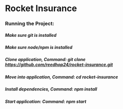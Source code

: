 # Rocket Insurance

### Running the Project:
##### Make sure git is installed
##### Make sure node/npm is installed 
##### Clone application, Command: git clone https://github.com/reedhop24/rocket-insurance.git
##### Move into application, Command: cd rocket-insurance
##### Install dependencies, Command: npm install
##### Start application: Command: npm start
